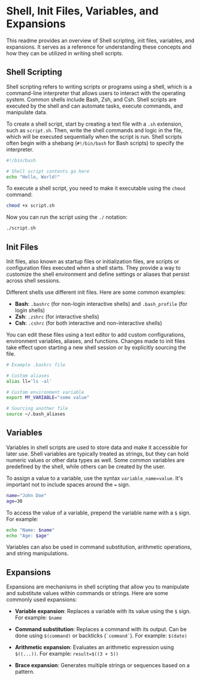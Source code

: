 # Shell, Init Files, Variables, and Expansions

This readme provides an overview of Shell scripting, init files, variables, and expansions. It serves as a reference for understanding these concepts and how they can be utilized in writing shell scripts.

## Shell Scripting

Shell scripting refers to writing scripts or programs using a shell, which is a command-line interpreter that allows users to interact with the operating system. Common shells include Bash, Zsh, and Csh. Shell scripts are executed by the shell and can automate tasks, execute commands, and manipulate data.

To create a shell script, start by creating a text file with a `.sh` extension, such as `script.sh`. Then, write the shell commands and logic in the file, which will be executed sequentially when the script is run. Shell scripts often begin with a shebang (`#!/bin/bash` for Bash scripts) to specify the interpreter.

```bash
#!/bin/bash

# Shell script contents go here
echo "Hello, World!"
```

To execute a shell script, you need to make it executable using the `chmod` command:

```bash
chmod +x script.sh
```

Now you can run the script using the `./` notation:

```bash
./script.sh
```

## Init Files

Init files, also known as startup files or initialization files, are scripts or configuration files executed when a shell starts. They provide a way to customize the shell environment and define settings or aliases that persist across shell sessions.

Different shells use different init files. Here are some common examples:

- **Bash**: `.bashrc` (for non-login interactive shells) and `.bash_profile` (for login shells)
- **Zsh**: `.zshrc` (for interactive shells)
- **Csh**: `.cshrc` (for both interactive and non-interactive shells)

You can edit these files using a text editor to add custom configurations, environment variables, aliases, and functions. Changes made to init files take effect upon starting a new shell session or by explicitly sourcing the file.

```bash
# Example .bashrc file

# Custom aliases
alias ll='ls -al'

# Custom environment variable
export MY_VARIABLE="some value"

# Sourcing another file
source ~/.bash_aliases
```

## Variables

Variables in shell scripts are used to store data and make it accessible for later use. Shell variables are typically treated as strings, but they can hold numeric values or other data types as well. Some common variables are predefined by the shell, while others can be created by the user.

To assign a value to a variable, use the syntax `variable_name=value`. It's important not to include spaces around the `=` sign.

```bash
name="John Doe"
age=30
```

To access the value of a variable, prepend the variable name with a `$` sign. For example:

```bash
echo "Name: $name"
echo "Age: $age"
```

Variables can also be used in command substitution, arithmetic operations, and string manipulations.

## Expansions

Expansions are mechanisms in shell scripting that allow you to manipulate and substitute values within commands or strings. Here are some commonly used expansions:

- **Variable expansion**: Replaces a variable with its value using the `$` sign. For example: `$name`

- **Command substitution**: Replaces a command with its output. Can be done using `$(command)` or backticks (`` `command` ``). For example: `$(date)`

- **Arithmetic expansion**: Evaluates an arithmetic expression using `$((...))`. For example: `result=$((3 + 5))`

- **Brace expansion**: Generates multiple strings or sequences based on a pattern.
